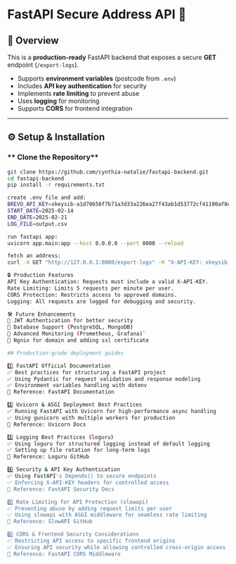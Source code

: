 # FastAPI Secure Address API 🚀

## 📌 Overview  
This is a **production-ready** FastAPI backend that exposes a secure **GET** endpoint (`/export-logs`).  
- Supports **environment variables** (postcode from `.env`)  
- Includes **API key authentication** for security  
- Implements **rate limiting** to prevent abuse  
- Uses **logging** for monitoring  
- Supports **CORS** for frontend integration  

---

## ⚙️ Setup & Installation  

### ** Clone the Repository**  
```sh
git clone https://github.com/cynthia-natalie/fastapi-backend.git
cd fastapi-backend
pip install -r requirements.txt

create .env file and add:
BREVO_API_KEY=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
START_DATE=2025-02-14
END_DATE=2025-02-21
LOG_FILE=output.csv

run fastapi app:
uvicorn app.main:app --host 0.0.0.0 --port 8000 --reload

fetch an address:
curl -X GET "http://127.0.0.1:8000/export-logs" -H "X-API-KEY: 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"

🔒 Production Features
API Key Authentication: Requests must include a valid X-API-KEY.
Rate Limiting: Limits 5 requests per minute per user.
CORS Protection: Restricts access to approved domains.
Logging: All requests are logged for debugging and security.

🛠️ Future Enhancements
🔹 JWT Authentication for better security
🔹 Database Support (PostgreSQL, MongoDB)
🔹 Advanced Monitoring (Prometheus, Grafana)`
🔹 Ngnix for domain and adding ssl certificate 

## Production-grade deployment guides

1️⃣ FastAPI Official Documentation
✅ Best practices for structuring a FastAPI project
✅ Using Pydantic for request validation and response modeling
✅ Environment variables handling with dotenv
📌 Reference: FastAPI Documentation

2️⃣ Uvicorn & ASGI Deployment Best Practices
✅ Running FastAPI with Uvicorn for high-performance async handling
✅ Using gunicorn with multiple workers for production
📌 Reference: Uvicorn Docs

3️⃣ Logging Best Practices (loguru)
✅ Using loguru for structured logging instead of default logging
✅ Setting up file rotation for long-term logs
📌 Reference: Loguru GitHub

4️⃣ Security & API Key Authentication
✅ Using FastAPI's Depends() to secure endpoints
✅ Enforcing X-API-KEY headers for controlled access
📌 Reference: FastAPI Security Docs

5️⃣ Rate Limiting for API Protection (slowapi)
✅ Preventing abuse by adding request limits per user
✅ Using slowapi with ASGI middleware for seamless rate limiting
📌 Reference: SlowAPI GitHub

6️⃣ CORS & Frontend Security Considerations
✅ Restricting API access to specific frontend origins
✅ Ensuring API security while allowing controlled cross-origin access
📌 Reference: FastAPI CORS Middleware